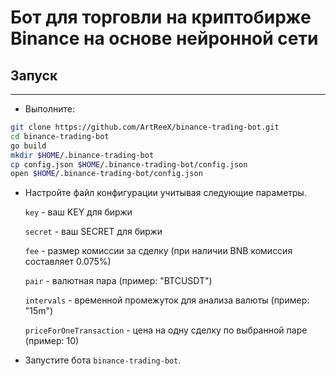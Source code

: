# Бот для торговли на криптобирже Binance на основе нейронной сети

## Запуск

---

- Выполните:

```bash
git clone https://github.com/ArtReeX/binance-trading-bot.git
cd binance-trading-bot
go build
mkdir $HOME/.binance-trading-bot
cp config.json $HOME/.binance-trading-bot/config.json
open $HOME/.binance-trading-bot/config.json
```

- Настройте файл конфигурации учитывая следующие параметры.

  `key` - ваш KEY для биржи

  `secret` - ваш SECRET для биржи

  `fee` - размер комиссии за сделку (при наличии BNB комиссия составляет 0.075%)

  `pair` - валютная пара (пример: "BTCUSDT")

  `intervals` - временной промежуток для анализа валюты (пример: "15m")

  `priceForOneTransaction` - цена на одну сделку по выбранной паре (пример: 10)

- Запустите бота `binance-trading-bot`.
